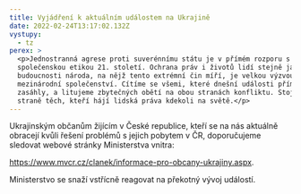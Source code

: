 ```yaml
---
title: Vyjádření k aktuálním událostem na Ukrajině
date: 2022-02-24T13:17:02.132Z
vystupy:
  - tz
perex: >
  <p>Jednostranná agrese proti suverénnímu státu je v přímém rozporu s normami i
  společenskou etikou 21. století. Ochrana práv i životů lidí stejně jako
  budoucnosti národa, na nějž tento extrémní čin míří, je velkou výzvou pro celé
  mezinárodní společenství. Cítíme se všemi, které dnešní události přímo
  zasáhly, a litujeme zbytečných obětí na obou stranách konfliktu. Stojíme na
  straně těch, kteří hájí lidská práva kdekoli na světě.</p>
---
```

<p>Ukrajinským občanům žijícím v&nbsp;České republice, kteří se na nás aktuálně obracejí kvůli řešení problémů s jejich pobytem v ČR, doporučujeme sledovat webové stránky Ministerstva vnitra:&nbsp;</p>

<p><a href="https://www.mvcr.cz/clanek/informace-pro-obcany-ukrajiny.aspx">https://www.mvcr.cz/clanek/informace-pro-obcany-ukrajiny.aspx</a>.</p>

<p>Ministerstvo se snaží vstřícně reagovat na překotný vývoj událostí.</p>

